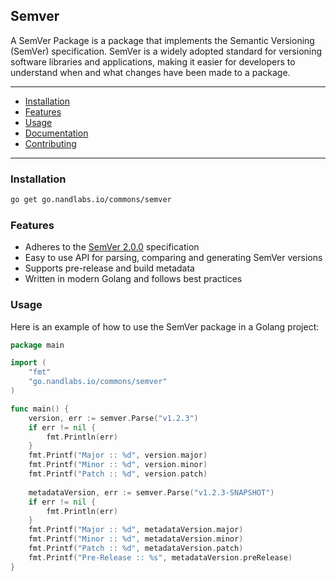 ## Semver

A SemVer Package is a package that implements the Semantic Versioning (SemVer) specification. SemVer is a widely adopted standard for versioning software libraries and applications, making it easier for developers to understand when and what changes have been made to a package.

---

- [Installation](#installation)
- [Features](#features)
- [Usage](#usage)
- [Documentation](#documentation)
- [Contributing](#contributing)

---

### Installation

```bash
go get go.nandlabs.io/commons/semver
```

### Features

* Adheres to the [SemVer 2.0.0](https://semver.org/spec/v2.0.0.html) specification
* Easy to use API for parsing, comparing and generating SemVer versions
* Supports pre-release and build metadata
* Written in modern Golang and follows best practices

### Usage

Here is an example of how to use the SemVer package in a Golang project:

```go
package main

import (
	"fmt"
	"go.nandlabs.io/commons/semver"
)

func main() {
	version, err := semver.Parse("v1.2.3")
	if err != nil {
		fmt.Println(err)
	}
	fmt.Printf("Major :: %d", version.major)
	fmt.Printf("Minor :: %d", version.minor)
	fmt.Printf("Patch :: %d", version.patch)
	
	metadataVersion, err := semver.Parse("v1.2.3-SNAPSHOT")
	if err != nil {
		fmt.Println(err)
    }
	fmt.Printf("Major :: %d", metadataVersion.major)
	fmt.Printf("Minor :: %d", metadataVersion.minor)
	fmt.Printf("Patch :: %d", metadataVersion.patch)
	fmt.Printf("Pre-Release :: %s", metadataVersion.preRelease)
}
```


